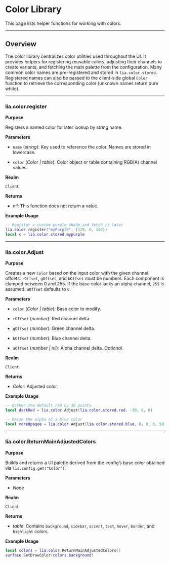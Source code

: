# Color Library

This page lists helper functions for working with colors.

---

## Overview

The color library centralizes color utilities used throughout the UI. It provides helpers for registering reusable colors, adjusting their channels to create variants, and fetching the main palette from the configuration. Many common color names are pre-registered and stored in `lia.color.stored`. Registered names can also be passed to the client-side global `Color` function to retrieve the corresponding color (unknown names return pure white).

---

### lia.color.register

**Purpose**

Registers a named color for later lookup by string name.

**Parameters**

* `name` (*string*): Key used to reference the color. Names are stored in lowercase.

* `color` (*Color | table*): Color object or table containing RGB(A) channel values.

**Realm**

`Client`

**Returns**

* *nil*: This function does not return a value.

**Example Usage**

```lua
-- Register a custom purple shade and fetch it later
lia.color.register("myPurple", {128, 0, 180})
local c = lia.color.stored.mypurple
```

---

### lia.color.Adjust

**Purpose**

Creates a new `Color` based on the input color with the given channel offsets. `rOffset`, `gOffset`, and `bOffset` must be numbers. Each component is clamped between 0 and 255. If the base color lacks an alpha channel, `255` is assumed. `aOffset` defaults to `0`.

**Parameters**

* `color` (*Color | table*): Base color to modify.

* `rOffset` (*number*): Red channel delta.

* `gOffset` (*number*): Green channel delta.

* `bOffset` (*number*): Blue channel delta.

* `aOffset` (*number | nil*): Alpha channel delta. *Optional*.

**Realm**

`Client`

**Returns**

* *Color*: Adjusted color.

**Example Usage**

```lua
-- Darken the default red by 30 points
local darkRed = lia.color.Adjust(lia.color.stored.red, -30, 0, 0)

-- Raise the alpha of a blue color
local moreOpaque = lia.color.Adjust(lia.color.stored.blue, 0, 0, 0, 50)
```

---

### lia.color.ReturnMainAdjustedColors

**Purpose**

Builds and returns a UI palette derived from the config’s base color obtained via `lia.config.get("Color")`.

**Parameters**

* *None*

**Realm**

`Client`

**Returns**

* *table*: Contains `background`, `sidebar`, `accent`, `text`, `hover`, `border`, and `highlight` colors.

**Example Usage**

```lua
local colors = lia.color.ReturnMainAdjustedColors()
surface.SetDrawColor(colors.background)
```

